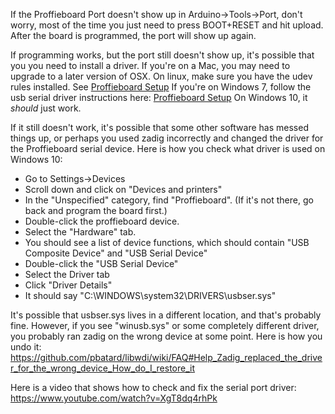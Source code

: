 If the Proffieboard Port doesn't show up in Arduino->Tools->Port, don't worry, most of the time you just need to press BOOT+RESET and hit upload. After the board is programmed, the port will show up again.

If programming works, but the port still doesn't show up, it's possible that you you need to install a driver.
If you're on a Mac, you may need to upgrade to a later version of OSX.
On linux, make sure you have the udev rules installed. See [Proffieboard Setup](../proffieboard-setup.md)
If you're on Windows 7, follow the usb serial driver instructions here: [Proffieboard Setup](../proffieboard-setup.md)
On Windows 10, it *should* just work.

If it still doesn't work, it's possible that some other software has messed things up, or perhaps you used zadig incorrectly and changed the driver for the Proffieboard serial device. Here is how you check what driver is used on Windows 10:

* Go to Settings->Devices
* Scroll down and click on "Devices and printers"
* In the "Unspecified" category, find "Proffieboard".  (If it's not there, go back and program the board first.)
* Double-click the proffieboard device.
* Select the "Hardware" tab.
* You should see a list of device functions, which should contain "USB Composite Device" and "USB Serial Device"
* Double-click the "USB Serial Device"
* Select the Driver tab
* Click "Driver Details"
* It should say "C:\WINDOWS\system32\DRIVERS\usbser.sys"

It's possible that usbser.sys lives in a different location, and that's probably fine.
However, if you see "winusb.sys" or some completely different driver, you probably ran zadig on the wrong device at some point. Here is how you undo it: https://github.com/pbatard/libwdi/wiki/FAQ#Help_Zadig_replaced_the_driver_for_the_wrong_device_How_do_I_restore_it

Here is a video that shows how to check and fix the serial port driver: https://www.youtube.com/watch?v=XgT8dq4rhPk
